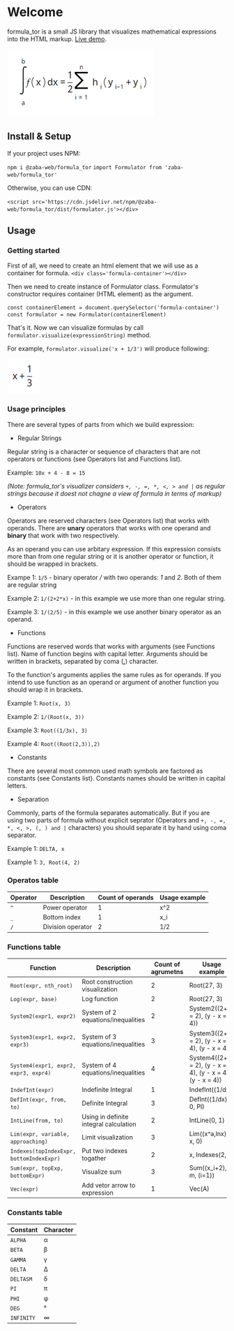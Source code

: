 # Welcome
formula_tor is a small JS library that visualizes mathematical expressions into the HTML markup. [Live demo](https://zaba-web.github.io/formula_tor/).

![Example](https://raw.githubusercontent.com/Zaba-web/formula_tor/main/docs/images/example.png "formula_tor work example")

## Install & Setup
If your project uses NPM:

`npm i @zaba-web/formula_tor`
`import Formulator from 'zaba-web/formula_tor'`

Otherwise, you can use CDN:

`<script src='https://cdn.jsdelivr.net/npm/@zaba-web/formula_tor/dist/formulator.js'></div>`

## Usage
### Getting started
First of all, we need to create an html element that we will use as a container for formula.
`<div class='formula-container'></div>`

Then we need to create instance of Formulator class. Formulator's constructor requires container (HTML element) as the argument.

```
const containerElement = document.querySelector('formula-container')
const formulator = new Formulator(containerElement)
```

That's it. Now we can visualize formulas by call `formulator.visualize(expressionString)` method.

For example, `formulator.visualize('x + 1/3')` will produce following:

![Example 2](https://raw.githubusercontent.com/Zaba-web/formula_tor/main/docs/images/example2.png "x + 1/3")

### Usage principles
There are several types of parts from which we build expression:


* Regular Strings

Regular string is a character or sequence of characters that are not operators or functions (see Operators list and Functions list).

Example: `10x + 4 - 8 = 15`

*(Note: formula_tor's visualizer considers `+, -, =, *, <, > and |` as regular strings because it doest not chagne a view of formula in terms of markup)*


* Operators

Operators are reserved characters (see Operators list) that works with operands. There are **unary** operators that works with one operand and **binary** that work with two respectively.

As an operand you can use arbitary expression. If this expression consists more than from one regular string or it is another operator or function, it should be wrapped in brackets.

Exampe 1: `1/5` - binary operator */* with two operands: *1* and *2*. Both of them are regular string

Example 2: `1/(2+2*x)` - in this example we use more than one regular string.

Example 3: `1/(2/5)` - in this example we use another binary operator as an operand.


* Functions

Functions are reserved words that works with arguments (see Functions list). Name of function begins with capital letter. Arguments should be written in brackets, separated by coma (**,**) character.

To the function's arguments applies the same rules as for operands. If you intend to use function as an operand or argument of another function you should wrap it in brackets.

Example 1: `Root(x, 3)`

Example 2: `1/(Root(x, 3))`

Example 3: `Root((1/3x), 3)`

Example 4: `Root((Root(2,3)),2)`


* Constants

There are several most common used math symbols are factored as constants (see Constants list). Constants names should be written in capital letters.


* Separation

Commonly, parts of the formula separates automatically. But if you are using two parts of formula without explicit seprator (Operators and `+, -, =, *, <, >, (, ) and |` characters) you should separate it by hand using coma separator.

Example 1: `DELTA, x`

Example 1: `3, Root(4, 2)`


### Operatos table

| Operator      | Description            | Count of operands | Usage example |
| ------------- | ---------------------- | ----------------- | ------------- |
| `^`           | Power operator         | 1                 | x^2           |
| `_`           | Bottom index           | 1                 | x_i           |
| `/`           | Division operator      | 2                 | 1/2           |


### Functions table

| Function                         | Description                         | Count of agrumetns  | Usage example            |
| -------------------------------- | ----------------------------------- | ------------------- | ------------------------ |
| `Root(expr, nth_root)`           | Root construction visualization     | 2                   | Root(27, 3)              |
| `Log(expr, base)`                | Log function                        | 2                   | Root(27, 3)              |
| `System2(expr1, expr2)`          | System of 2 equations/inequalities  | 2                   | System2((2+xy = 2), (y - x = 4)) |
| `System3(expr1, expr2, expr3)`   | System of 3 equations/inequalities  | 3                   | System3((2+xy = 2), (y - x = 4), (y - x = 4)) |
| `System4(expr1, expr2, expr3, expr4)`   | System of 4 equations/inequalities  | 4  | System4((2+xy = 2), (y - x = 4), (y - x = 4), (y - x = 4))|
| `IndefInt(expr)`          | Indefinite Integral     | 1                   | IndefInt((1/dx))         |
| `DefInt(expr, from, to)`          | Definite Integral     | 3                   | DefInt((1/dx), 0, PI)         |
| `IntLine(from, to)`         | Using in definite integral calculation     | 2                   | IntLine(0, 1)   |
| `Lim(expr, variable, approaching)`         | Limit visualization     | 3                   | Lim((x^a,lnx), x, 0)   |
| `Indexes(topIndexExpr, bottomIndexExpr)`         | Put two indexes togather     | 2                   | x, Indexes(2,i) |
| `Sum(expr, topExp, bottomExpr)`         | Visualize sum  | 3                   | Sum((x_i+2), m, (i=1)) |
| `Vec(expr)`         | Add vetor arrow to expression  | 1                   | Vec(A) |


### Constants table

| Constant      | Character  | 
| ------------- | ---------- |
| `ALPHA`       | α          |
| `BETA`        | β          |
| `GAMMA`       | γ          |
| `DELTA`       | Δ          |
| `DELTASM`     | δ          |
| `PI`          | π          |
| `PHI`         | φ          |
| `DEG`         | °          |
| `INFINITY`    | ∞          |